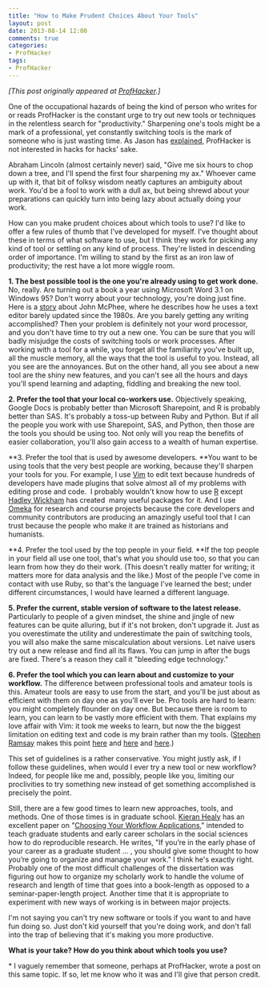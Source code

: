 ```yaml
---
title: "How to Make Prudent Choices About Your Tools"
layout: post
date: 2013-08-14 12:00
comments: true
categories: 
- ProfHacker
tags: 
- ProfHacker
---
```


*[This post originally appeared at [ProfHacker][].]*

One of the occupational hazards of being the kind of person who writes 
for or reads ProfHacker is the constant urge to try out new tools or 
techniques in the relentless search for "productivity." Sharpening one's 
tools might be a mark of a professional, yet constantly switching tools 
is the mark of someone who is just wasting time. As Jason has 
[explained][], ProfHacker is not interested in hacks for hacks' sake.

Abraham Lincoln (almost certainly never) said, "Give me six hours to
chop down a tree, and I'll spend the first four sharpening my ax."
Whoever came up with it, that bit of folksy wisdom neatly captures an
ambiguity about work. You'd be a fool to work with a dull ax, but being
shrewd about your preparations can quickly turn into being lazy about
actually doing your work.

How can you make prudent choices about which tools to use? I'd like to
offer a few rules of thumb that I've developed for myself. I've thought
about these in terms of what software to use, but I think they work for
picking any kind of tool or settling on any kind of process. They're
listed in descending order of importance. I'm willing to stand by the
first as an iron law of productivity; the rest have a lot more wiggle
room.

**1. The best possible tool is the one you're already using to get work
done.** No, really. Are turning out a book a year using Microsoft Word
3.1 on Windows 95? Don't worry about your technology, you're doing just
fine. Here is a [story][] about John McPhee, where he describes how he
uses a text editor barely updated since the 1980s. Are you barely
getting any writing accomplished? Then your problem is definitely not
your word processor, and you don't have time to try out a new one. You
can be sure that you will badly misjudge the costs of switching tools or
work processes. After working with a tool for a while, you forget all
the familiarity you've built up, all the muscle memory, all the ways
that the tool is useful to you. Instead, all you see are the annoyances.
But on the other hand, all you see about a new tool are the shiny new
features, and you can't see all the hours and days you'll spend learning
and adapting, fiddling and breaking the new tool.

**2. Prefer the tool that your local co-workers use.** Objectively
speaking, Google Docs is probably better than Microsoft Sharepoint, and
R is probably better than SAS. It's probably a toss-up between Ruby and
Python. But if all the people you work with use Sharepoint, SAS, and
Python, then those are the tools you should be using too. Not only will
you reap the benefits of easier collaboration, you'll also gain access
to a wealth of human expertise.

**3. Prefer the tool that is used by awesome developers. **You want to
be using tools that the very best people are working, because they'll
sharpen your tools for you. For example, I use [Vim][] to edit text
because hundreds of developers have made plugins that solve almost all
of my problems with editing prose and code.  I probably wouldn't know
how to use [R][] except [Hadley Wickham][] has created  many useful
packages for it. And I use [Omeka][] for research and course projects
because the core developers and community contributors are producing an
amazingly useful tool that I can trust because the people who make it
are trained as historians and humanists.

**4. Prefer the tool used by the top people in your field. **If the top
people in your field all use one tool, that's what you should use too,
so that you can learn from how they do their work. (This doesn't really
matter for writing; it matters more for data analysis and the like.)
Most of the people I've come in contact with use Ruby, so that's the
language I've learned the best; under different circumstances, I would
have learned a different language.

**5. Prefer the current, stable version of software to the latest
release.** Particularly to people of a given mindset, the shine and
jingle of new features can be quite alluring, but if it's not broken,
don't upgrade it. Just as you overestimate the utility and underestimate
the pain of switching tools, you will also make the same miscalculation
about versions. Let naive users try out a new release and find all its
flaws. You can jump in after the bugs are fixed. There's a reason they
call it "bleeding edge technology."

**6. Prefer the tool which you can learn about and customize to your
workflow.** The difference between professional tools and amateur tools
is this. Amateur tools are easy to use from the start, and you'll be
just about as efficient with them on day one as you'll ever be. Pro
tools are hard to learn: you might completely flounder on day one. But
because there is room to learn, you can learn to be vastly more
efficient with them. That explains my love affair with Vim: it took me
weeks to learn, but now the the biggest limitation on editing text and
code is my brain rather than my tools. ([Stephen Ramsay][] makes this
point [here][] and [here][1] and [here][2].)

This set of guidelines is a rather conservative. You might justly ask,
if I follow these guidelines, when would I ever try a new tool or new
workflow? Indeed, for people like me and, possibly, people like you,
limiting our proclivities to try something new instead of get something
accomplished is precisely the point.

Still, there are a few good times to learn new approaches, tools, and
methods. One of those times is in graduate school. [Kieran Healy][] has
an excellent paper on "[Choosing Your Workflow Applications][],"
intended to teach graduate students and early career scholars in the
social sciences how to do reproducible research. He writes, "If you’re
in the early phase of your career as a graduate student ... , you should
give some thought to how you’re going to organize and manage your work."
I think he's exactly right. Probably one of the most difficult
challenges of the dissertation was figuring out how to organize my
scholarly work to handle the volume of research and length of time that
goes into a book-length as opposed to a seminar-paper-length project.
Another time that it is appropriate to experiment with new ways of
working is in between major projects.

I'm not saying you can't try new software or tools if you want to and
have fun doing so. Just don't kid yourself that you're doing work, and
don't fall into the trap of believing that it's making you more
productive.

**What is your take? How do you think about which tools you use?**

\* I vaguely remember that someone, perhaps at ProfHacker, wrote a post
on this same topic. If so, let me know who it was and I'll give that
person credit.

  [ProfHacker]: http://chronicle.com/blogs/profhacker/how-to-make-prudent-choices-about-your-tools/51261
  [explained]: http://chronicle.com/blogs/profhacker/what-we-talk-about-when-we-talk-about-productivity/47805
  [story]: http://www.newyorker.com/reporting/2013/01/14/130114fa_fact_mcphee
  [Vim]: http://www.vim.org/
  [R]: http://www.r-project.org/
  [Hadley Wickham]: http://had.co.nz/
  [Omeka]: http://omeka.org/
  [Stephen Ramsay]: http://stephenramsay.us/
  [here]: http://stephenramsay.us/2011/04/09/life-on-the-command-line/
  [1]: http://stephenramsay.us/2011/07/25/the-mythical-man-finger/
  [2]: http://stephenramsay.us/2011/08/05/the-man-finger-aftermath/
  [Kieran Healy]: http://kieranhealy.org/
  [Choosing Your Workflow Applications]: http://kieranhealy.org/files/misc/workflow-apps.pdf
